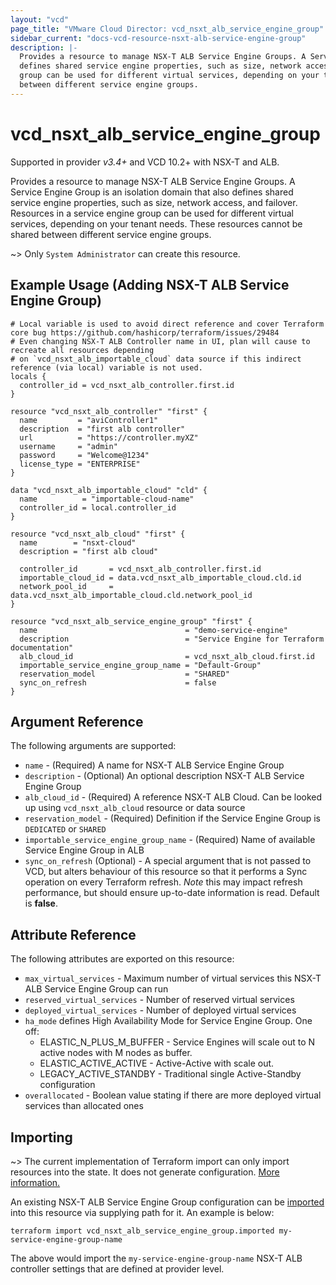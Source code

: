 ```yaml
---
layout: "vcd"
page_title: "VMware Cloud Director: vcd_nsxt_alb_service_engine_group"
sidebar_current: "docs-vcd-resource-nsxt-alb-service-engine-group"
description: |-
  Provides a resource to manage NSX-T ALB Service Engine Groups. A Service Engine Group is an isolation domain that also
  defines shared service engine properties, such as size, network access, and failover. Resources in a service engine
  group can be used for different virtual services, depending on your tenant needs. These resources cannot be shared
  between different service engine groups.
---
```


# vcd\_nsxt\_alb\_service\_engine\_group

Supported in provider *v3.4+* and VCD 10.2+ with NSX-T and ALB.

Provides a resource to manage NSX-T ALB Service Engine Groups. A Service Engine Group is an isolation domain that also
defines shared service engine properties, such as size, network access, and failover. Resources in a service engine
group can be used for different virtual services, depending on your tenant needs. These resources cannot be shared
between different service engine groups.

~> Only `System Administrator` can create this resource.

## Example Usage (Adding NSX-T ALB Service Engine Group)

```hcl
# Local variable is used to avoid direct reference and cover Terraform core bug https://github.com/hashicorp/terraform/issues/29484
# Even changing NSX-T ALB Controller name in UI, plan will cause to recreate all resources depending 
# on `vcd_nsxt_alb_importable_cloud` data source if this indirect reference (via local) variable is not used.
locals {
  controller_id = vcd_nsxt_alb_controller.first.id
}

resource "vcd_nsxt_alb_controller" "first" {
  name         = "aviController1"
  description  = "first alb controller"
  url          = "https://controller.myXZ"
  username     = "admin"
  password     = "Welcome@1234"
  license_type = "ENTERPRISE"
}

data "vcd_nsxt_alb_importable_cloud" "cld" {
  name          = "importable-cloud-name"
  controller_id = local.controller_id
}

resource "vcd_nsxt_alb_cloud" "first" {
  name        = "nsxt-cloud"
  description = "first alb cloud"

  controller_id       = vcd_nsxt_alb_controller.first.id
  importable_cloud_id = data.vcd_nsxt_alb_importable_cloud.cld.id
  network_pool_id     = data.vcd_nsxt_alb_importable_cloud.cld.network_pool_id
}

resource "vcd_nsxt_alb_service_engine_group" "first" {
  name                                 = "demo-service-engine"
  description                          = "Service Engine for Terraform documentation"
  alb_cloud_id                         = vcd_nsxt_alb_cloud.first.id
  importable_service_engine_group_name = "Default-Group"
  reservation_model                    = "SHARED"
  sync_on_refresh                      = false
}
```

## Argument Reference

The following arguments are supported:

* `name` - (Required) A name for NSX-T ALB Service Engine Group
* `description` - (Optional) An optional description NSX-T ALB Service Engine Group
* `alb_cloud_id` - (Required) A reference NSX-T ALB Cloud. Can be looked up using `vcd_nsxt_alb_cloud` resource or data
  source
* `reservation_model` - (Required) Definition if the Service Engine Group is `DEDICATED` or `SHARED`
* `importable_service_engine_group_name` - (Required) Name of available Service Engine Group in ALB
* `sync_on_refresh` (Optional) - A special argument that is not passed to VCD, but alters behaviour of this resource so
  that it performs a Sync operation on every Terraform refresh. *Note* this may impact refresh performance, but should
  ensure up-to-date information is read. Default is **false**.

## Attribute Reference

The following attributes are exported on this resource:

* `max_virtual_services` - Maximum number of virtual services this NSX-T ALB Service Engine Group can run
* `reserved_virtual_services` - Number of reserved virtual services
* `deployed_virtual_services` - Number of deployed virtual services
* `ha_mode` defines High Availability Mode for Service Engine Group. One off:
  * ELASTIC_N_PLUS_M_BUFFER - Service Engines will scale out to N active nodes with M nodes as buffer.
  * ELASTIC_ACTIVE_ACTIVE - Active-Active with scale out.
  * LEGACY_ACTIVE_STANDBY - Traditional single Active-Standby configuration
* `overallocated` - Boolean value stating if there are more deployed virtual services than allocated ones

## Importing

~> The current implementation of Terraform import can only import resources into the state.
It does not generate configuration. [More information.](https://www.terraform.io/docs/import/)

An existing NSX-T ALB Service Engine Group configuration can be [imported][docs-import] into this resource
via supplying path for it. An example is
below:

[docs-import]: https://www.terraform.io/docs/import/

```
terraform import vcd_nsxt_alb_service_engine_group.imported my-service-engine-group-name
```

The above would import the `my-service-engine-group-name` NSX-T ALB controller settings that are defined at provider
level.
